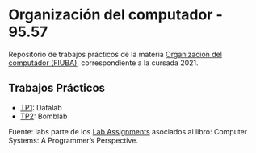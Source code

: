 # Organización del computador - 95.57
Repositorio de trabajos prácticos de la materia [Organización del computador (FIUBA)](https://orgacomp.github.io/9557/), correspondiente a la cursada 2021.

## Trabajos Prácticos

- [TP1](https://github.com/aguirre-ivan/orgacomp-tps/tree/main/tp1): Datalab
- [TP2](https://github.com/aguirre-ivan/orgacomp-tps/tree/main/tp2): Bomblab

Fuente: labs parte de los [Lab Assignments](http://csapp.cs.cmu.edu/3e/labs.html) asociados al libro: Computer Systems: A Programmer’s Perspective.
